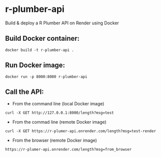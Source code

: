 # r-plumber-api
Build &amp; deploy a R Plumber API on Render using Docker

## Build Docker container:
```
docker build -t r-plumber-api .
```

## Run Docker image:
```
docker run -p 8000:8000 r-plumber-api
```

## Call the API:

   + From the command line (local Docker image)
```
curl -X GET http://127.0.0.1:8000/length?msg=test
```

   + From the commad line (remote Docker image)
```
curl -X GET https://r-plumer-api.onrender.com/length?msg=test-render
```

   + From the browser (remote Docker image)
```
https://r-plumer-api.onrender.com/length?msg=from_browser
```

